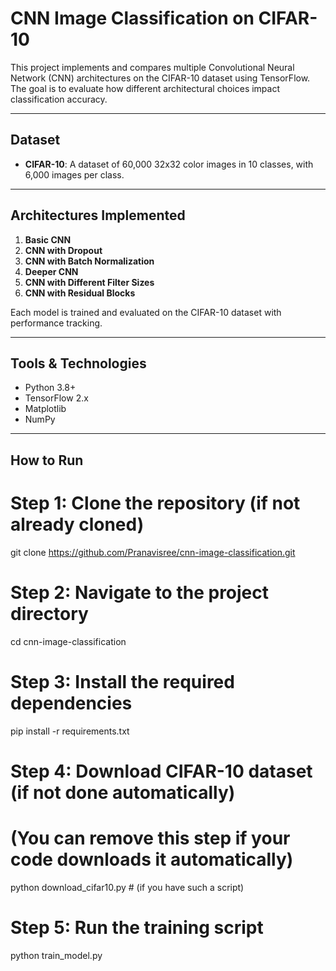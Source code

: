 # CNN Image Classification on CIFAR-10

This project implements and compares multiple Convolutional Neural Network (CNN) architectures on the CIFAR-10 dataset using TensorFlow. The goal is to evaluate how different architectural choices impact classification accuracy.

---

## Dataset

- **CIFAR-10**: A dataset of 60,000 32x32 color images in 10 classes, with 6,000 images per class.

---

## Architectures Implemented

1. **Basic CNN**
2. **CNN with Dropout**
3. **CNN with Batch Normalization**
4. **Deeper CNN**
5. **CNN with Different Filter Sizes**
6. **CNN with Residual Blocks**

Each model is trained and evaluated on the CIFAR-10 dataset with performance tracking.

---

## Tools & Technologies

- Python 3.8+
- TensorFlow 2.x
- Matplotlib
- NumPy

---

## How to Run

# Step 1: Clone the repository (if not already cloned)
git clone https://github.com/Pranavisree/cnn-image-classification.git

# Step 2: Navigate to the project directory
cd cnn-image-classification

# Step 3: Install the required dependencies
pip install -r requirements.txt

# Step 4: Download CIFAR-10 dataset (if not done automatically)
# (You can remove this step if your code downloads it automatically)
python download_cifar10.py  # (if you have such a script)

# Step 5: Run the training script
python train_model.py

